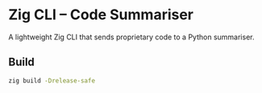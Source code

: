 # Zig CLI – Code Summariser

A lightweight Zig CLI that sends proprietary code to a Python summariser.

## Build

```bash
zig build -Drelease-safe